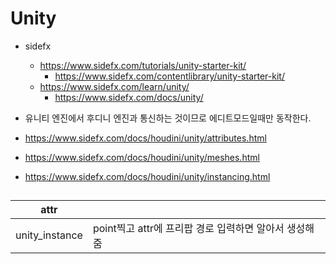 # Unity

- sidefx
  - <https://www.sidefx.com/tutorials/unity-starter-kit/>
    - <https://www.sidefx.com/contentlibrary/unity-starter-kit/>
  - <https://www.sidefx.com/learn/unity/>
    - <https://www.sidefx.com/docs/unity/>


- 유니티 엔진에서 후디니 엔진과 통신하는 것이므로 에디트모드일때만 동작한다.




- https://www.sidefx.com/docs/houdini/unity/attributes.html
- https://www.sidefx.com/docs/houdini/unity/meshes.html
- https://www.sidefx.com/docs/houdini/unity/instancing.html


## 

| attr           |                                                       |
| -------------- | ----------------------------------------------------- |
| unity_instance | point찍고 attr에 프리팝 경로 입력하면 알아서 생성해줌 |
